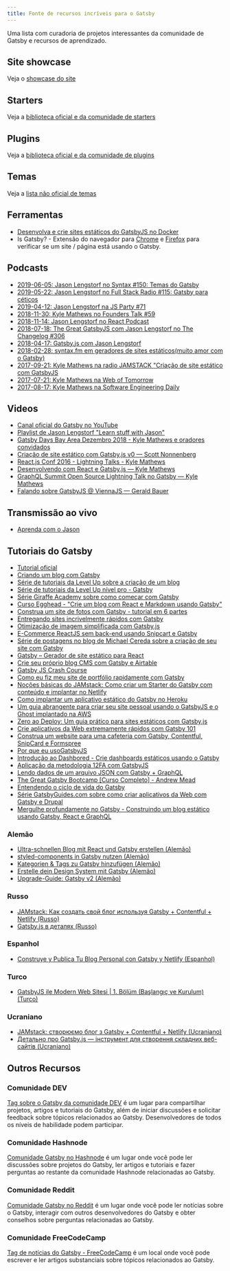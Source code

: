 ```yaml
---
title: Fonte de recursos incríveis para o Gatsby
---
```


Uma lista com curadoria de projetos interessantes da comunidade de Gatsby e recursos de aprendizado.

## Site showcase

Veja o [showcase do site](/showcase/)

## Starters

Veja a [biblioteca oficial e da comunidade de starters](/starters/)

## Plugins

Veja a [biblioteca oficial e da comunidade de plugins](/plugins/)

## Temas
Veja a [lista não oficial de temas](https://gatsbytemplates.io/)

## Ferramentas

- [Desenvolva e crie sites estáticos do GatsbyJS no Docker](https://github.com/aripalo/gatsby-docker/)
- Is Gatsby? - Extensão do navegador para [Chrome](https://chrome.google.com/webstore/detail/is-gatsby/jgaejkhmgkpagdmapahohjennkhbpgfj) e [Firefox](https://addons.mozilla.org/en-US/firefox/addon/is-gatsby/) para verificar se um site / página está usando o Gatsby.

## Podcasts

- [2019-06-05: Jason Lengstorf no Syntax #150: Temas do Gatsby](https://syntax.fm/show/150/gatsby-themes)
- [2019-05-22: Jason Lengstorf no Full Stack Radio #115: Gatsby para céticos](http://www.fullstackradio.com/115)
- [2019-04-12: Jason Lengstorf na JS Party #71](https://changelog.com/jsparty/71)
- [2018-11-30: Kyle Mathews no Founders Talk #59](https://changelog.com/founderstalk/59)
- [2018-11-14: Jason Lengstorf no React Podcast](https://reactpodcast.simplecast.fm/28)
- [2018-07-18: The Great GatsbyJS com Jason Lengstorf no The Changelog #306](https://changelog.com/podcast/306)
- [2018-04-17: Gatsby.js com Jason Lengstorf](https://spec.fm/podcasts/toolsday/134337)
- [2018-02-28: syntax.fm em geradores de sites estáticos(muito amor com o Gatsby)](https://syntax.fm/show/034/why-static-site-generators-are-awesome)
- [2017-09-21: Kyle Mathews na radio JAMSTACK "Criação de site estático com GatsbyJS](https://www.heavybit.com/library/podcasts/jamstack-radio/ep-22-static-site-generation-with-gatsbyjs/)
- [2017-07-21: Kyle Mathews na Web of Tomorrow](https://www.orbit.fm/weboftomorrow/39/)
- [2017-08-17: Kyle Mathews na Software Engineering Daily](https://softwareengineeringdaily.com/2017/08/17/gatsbyjs-with-kyle-mathews/)

## Videos

- [Canal oficial do Gatsby no YouTube](https://www.youtube.com/channel/UCjnp770qk7ujOq8Q9wiC82w)
- [Playlist de Jason Lengstorf "Learn stuff with Jason"](https://www.youtube.com/playlist?list=PLz8Iz-Fnk_eTpvd49Sa77NiF8Uqq5Iykx)
- [Gatsby Days Bay Area Dezembro 2018 - Kyle Mathews e oradores convidados](https://www.youtube.com/playlist?list=PLCU2qJekvcN1wzgVKymbjbGtZ3VgAWOdj)
- [Criação de site estático com Gatsby.js v0 — Scott Nonnenberg](https://blog.scottnonnenberg.com/static-site-generation-with-gatsby-js/)
- [React.js Conf 2016 - Lightning Talks - Kyle Mathews](https://www.youtube.com/watch?v=RFkNRKL6ZoE)
- [Desenvolvendo com React e Gatsby.js — Kyle Mathews](https://www.youtube.com/watch?v=G4LVKJOOj7o)
- [GraphQL Summit Open Source Lightning Talk no Gatsby — Kyle Mathews](https://youtu.be/y588qNiCZZo)
- [Falando sobre GatsbyJS @ ViennaJS — Gerald Bauer](https://www.youtube.com/watch?v=f0O1nCgqA3E&feature=youtu.be&a)

## Transmissão ao vivo

- [Aprenda com o Jason](https://www.youtube.com/playlist?list=PLCU2qJekvcN0RuMHCnjMYAKlpSKQ_e1hO)

## Tutoriais do Gatsby

- [Tutorial oficial](/tutorial/)
- [Criando um blog com Gatsby](/blog/2017-07-19-creating-a-blog-with-gatsby/)
- [Série de tutoriais da Level Up sobre a criação de um blog](https://www.youtube.com/watch?v=b2H7fWhQcdE&list=PLLnpHn493BHHfoINKLELxDch3uJlSapxg)
- [Série de tutoriais da Level Up nível pro - Gatsby](https://www.leveluptutorials.com/store/products/tutorials/lut-dd020)
- [Série Giraffe Academy sobre como começar com Gatsby](https://www.youtube.com/playlist?list=PLLAZ4kZ9dFpMXuwazIt4mWtTuqOHdjRlk)
- [Curso Egghead - "Crie um blog com React e Markdown usando Gatsby"](https://egghead.io/courses/build-a-blog-with-react-and-markdown-using-gatsby)
- [Construa um site de fotos com Gatsby - tutorial em 6 partes](https://jeremey.blog/gatsby-photo/)
- [Entregando sites incrivelmente rápidos com Gatsby](https://www.youtube.com/watch?v=Ek4o40w1tH4&list=PL8KiuH6vpACV-F7jXribe4YveGBhBeG9A)
- [Otimização de imagem simplificada com Gatsby.js](https://medium.com/@kyle.robert.gill/ridiculously-easy-image-optimization-with-gatsby-js-59d48e15db6e)
- [E-Commerce ReactJS sem back-end usando Snipcart e Gatsby](https://snipcart.com/blog/snipcart-reactjs-static-ecommerce-gatsby)
- [Série de postagens no blog de Michael Cereda sobre a criação de seu site com Gatsby](https://medium.com/@michaelcereda/creating-an-isomorphic-universal-website-with-react-part-1-a905350acba8#.akoo25l6j)
- [Gatsby – Gerador de site estático para React](https://codingthesmartway.com/gatsby-static-site-generater-for-react-introduction/)
- [Crie seu próprio blog CMS com Gatsby e Airtable](https://blog.airtable.com/build-your-own-custom-blog-cms-with-airtable-and-gatsbyjs/)
- [Gatsby JS Crash Course](https://www.youtube.com/watch?v=6YhqQ2ZW1sc)
- [Como eu fiz meu site de portfólio rapidamente com Gatsby](https://medium.freecodecamp.org/how-i-made-my-portfolio-website-blazing-fast-with-gatsby-82ccddc2f671)
- [Noções básicas do JAMstack: Como criar um Starter do Gatsby com conteúdo e implantar no Netlify](https://itnext.io/jamstack-basics-how-to-create-a-gatsby-starter-with-contentful-and-deploy-to-netlify-846354cc74bc)
- [Como implantar um aplicativo estático do Gatsby no Heroku](https://medium.freecodecamp.org/how-to-deploy-a-static-gatsby-app-to-heroku-3362e3ecda0f)
- [Um guia abrangente para criar seu site pessoal usando o GatsbyJS e o Ghost implantado na AWS](https://nishantdania.com/blog/guide-to-setup-ghost-gatsby-website)
- [Zero ao Deploy: Um guia prático para sites estáticos com Gatsby.js](https://scotch.io/tutorials/zero-to-deploy-a-practical-guide-to-static-sites-with-gatsbyjs)
- [Crie aplicativos da Web extremamente rápidos com Gatsby 101](https://gatsbyguides.com/)
- [Construa um website para uma cafeteria com Gatsby, Contentful, SnipCard e Formspree](https://www.youtube.com/watch?v=oAVhEPey_qA)
- [Por que eu usoGatsbyJS](https://medium.com/@jameshunt.co/why-i-used-gatsbyjs-70bbb0f5c4a7)
- [Introdução ao Dashbored - Crie dashboards estáticos usando o Gatsby](https://medium.com/planes-agency/introducing-dashbored-62550a028fcc)
- [Aplicação da metodologia 12FA com GatsbyJS](https://medium.com/@wonderboymusic/12-factor-applications-with-gatsbyjs-ef8a2b1f883a)
- [Lendo dados de um arquivo JSON com Gatsby + GraphQL](https://itnext.io/reading-data-from-a-json-file-with-gatsby-graphql-572b18ab98a)
- [The Great Gatsby Bootcamp \[Curso Completo\] - Andrew Mead](https://www.youtube.com/watch?v=8t0vNu2fCCM)
- [Entendendo o ciclo de vida do Gatsby](https://medium.com/narative/understanding-gatsbys-lifecycle-31c473ba2f2d)
- [Série GatsbyGuides.com sobre como criar aplicativos da Web com Gatsby e Drupal](https://gatsbyguides.com/)
- [Mergulhe profundamente no Gatsby - Construindo um blog estático usando Gatsby, React e GraphQL](https://zocada.com/deep-dive-gatsby-building-a-simple-static-blog-using-gatsby-react-and-graphql/)

### Alemão

- [Ultra-schnellen Blog mit React und Gatsby erstellen (Alemão)](https://www.lekoarts.de/blog/ultra-schnellen-blog-mit-react-und-gatsby-erstellen)
- [styled-components in Gatsby nutzen (Alemão)](https://www.lekoarts.de/blog/styled-components-in-gatsby-nutzen)
- [Kategorien & Tags zu Gatsby hinzufügen (Alemão)](https://www.lekoarts.de/blog/kategorien-tags-zu-gatsby-hinzufugen/)
- [Erstelle dein Design System mit Gatsby (Alemão)](https://www.lekoarts.de/blog/erstelle-dein-design-system-mit-gatsby/)
- [Upgrade-Guide: Gatsby v2 (Alemão)](https://www.lekoarts.de/blog/upgrade-guide-gatsby-v-2/)

### Russo

- [JAMstack: Как создать свой блог используя Gatsby + Contentful + Netlify (Russo)](https://habr.com/ru/post/439232/)
- [Gatsby.js в деталях (Russo)](https://habr.com/ru/post/442298/)

### Espanhol

- [Construye y Publica Tu Blog Personal con Gatsby y Netlify (Espanhol)](https://medium.com/@n370/construye-y-publica-tu-blog-personal-con-gatsby-y-netlify-parte-1-89804ba63625)

### Turco

- [GatsbyJS ile Modern Web Sitesi | 1. Bölüm (Başlangıç ve Kurulum) (Turco)](https://medium.com/@raufsamestone/reactjs-ve-gatsbyjs-ile-modern-web-sitesi-1-b%C3%B6l%C3%BCm-ba%C5%9Flang%C4%B1%C3%A7-ve-kurulum-27437d6aaf54)

### Ucraniano

- [JAMstack: створюємо блог з Gatsby + Contentful + Netlify (Ucraniano)](https://dou.ua/lenta/articles/creating-blog-with-jamstack/)
- [Детально про Gatsby.js — інструмент для створення складних веб-сайтів (Ucraniano)](https://dou.ua/lenta/articles/gatsbyjs-guide/)

## Outros Recursos

### Comunidade DEV 

[Tag sobre o Gatsby da comunidade DEV](https://dev.to/t/gatsbyjs) é um lugar para compartilhar projetos, artigos e tutoriais do Gatsby, além de iniciar discussões e solicitar feedback sobre tópicos relacionados ao Gatsby. Desenvolvedores de todos os níveis de habilidade podem participar.

### Comunidade Hashnode

[Comunidade Gatsby no Hashnode](https://hashnode.com/n/gatsby) é um lugar onde você pode ler discussões sobre projetos do Gatsby, ler artigos e tutoriais e fazer perguntas ao restante da comunidade Hashnode relacionadas ao Gatsby.

### Comunidade Reddit

[Comunidade Gatsby no Reddit](https://www.reddit.com/r/gatsbyjs) é um lugar onde você pode ler notícias sobre o Gatsby, interagir com outros desenvolvedores do Gatsby e obter conselhos sobre perguntas relacionadas ao Gatsby.

### Comunidade FreeCodeCamp 

[Tag de notícias do Gatsby - FreeCodeCamp](https://www.freecodecamp.org/news/tag/gatsby/) é um local onde você pode escrever e ler artigos substanciais sobre tópicos relacionados ao Gatsby.
